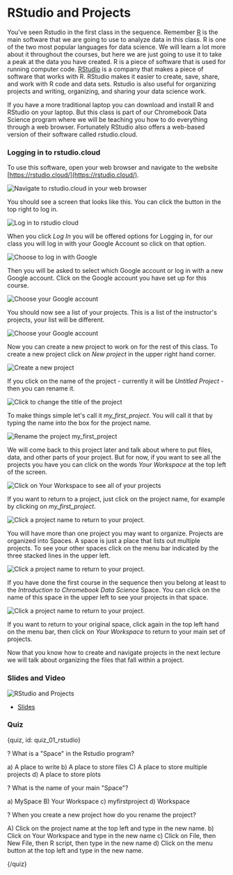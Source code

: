 # RStudio and Projects

You've seen Rstudio in the first class in the sequence. Remember [R](https://www.r-project.org/) is the main software that we are going to use to analyze data in this class. R is one of the two most popular languages for data science. We will learn a lot more about it throughout the courses, but here we are just going to use it to take a peak at the data you have created. R is a piece of software that is used for running computer code. [RStudio](https://www.rstudio.com/) is a company that makes a piece of software that works with R. RStudio makes it easier to create, save, share, and work with R code and data sets. Rstudio is also useful for organizing projects and writing, organizing, and sharing your data science work.  

If you have a more traditional laptop you can download and install R and RStudio on your laptop. But this class is part of our Chromebook Data Science program where we will be teaching you how to do everything through a web browser. Fortunately RStudio also offers a web-based version of their software called rstudio.cloud.


### Logging in to rstudio.cloud

To use this software, open your web browser and navigate to the website [https://rstudio.cloud/](https://rstudio.cloud/).


![Navigate to rstudio.cloud in your web browser](images/01_rstudio_projects/01_fileorganization_rstudio_projects-1.png)

You should see a screen that looks like this. You can click the button in the top right to log in. 


![Log in to rstudio cloud](images/01_rstudio_projects/01_fileorganization_rstudio_projects-2.png)

When you click _Log In_ you will be offered options for Logging in, for our class you will log in with your Google Account so click on that option. 

![Choose to log in with Google](images/01_rstudio_projects/01_fileorganization_rstudio_projects-3.png)

Then you will be asked to select which Google account or log in with a new Google account. Click on the Google account you have set up for this course. 

![Choose your Google account](images/01_rstudio_projects/01_fileorganization_rstudio_projects-4.png)

You should now see a list of your projects. This is a list of the instructor's projects, your list will be different. 

![Choose your Google account](images/01_rstudio_projects/01_fileorganization_rstudio_projects-5.png)

Now you can create a new project to work on for the rest of this class. To create a new project click on _New project_ in the upper right hand corner. 

![Create a new project](images/01_rstudio_projects/01_fileorganization_rstudio_projects-6.png)

If you click on the name of the project - currently it will be _Untitled Project_ - then you can rename it. 

![Click to change the title of the project](images/01_rstudio_projects/01_fileorganization_rstudio_projects-7.png)

To make things simple let's call it _my_first_project_. You will call it that by typing the name into the box for the project name.  

![Rename the project my_first_project](images/01_rstudio_projects/01_fileorganization_rstudio_projects-8.png)

We will come back to this project later and talk about where to put files, data, and other parts of your project. But for now, if you want to see all the projects you have you can click on the words _Your Workspace_ at the top left of the screen. 

![Click on Your Workspace to see all of your projects](images/01_rstudio_projects/01_fileorganization_rstudio_projects-9.png)


If you want to return to a project, just click on the project name, for example by clicking on _my_first_project_. 

![Click a project name to return to your project.](images/01_rstudio_projects/01_fileorganization_rstudio_projects-10.png)


You will have more than one project you may want to organize. Projects are organized into Spaces. A space is just a place that lists out multiple projects. To see your other spaces click on the menu bar indicated by the three stacked lines in the upper left. 

![Click a project name to return to your project.](images/01_rstudio_projects/01_fileorganization_rstudio_projects-11.png)


If you have done the first course in the sequence then you belong at least to the _Introduction to Chromebook Data Science_ Space. You can click on the name of this space in the upper left to see your projects in that space. 


![Click a project name to return to your project.](images/01_rstudio_projects/01_fileorganization_rstudio_projects-12.png)

If you want to return to your original space, click again in the top left hand on the menu bar, then click on _Your Workspace_ to return to your main set of projects. 

Now that you know how to create and navigate projects in the next lecture we will talk about organizing the files that fall within a project. 

### Slides and Video

![RStudio and Projects](https://www.youtube.com/watch?v=-NUquXt-oAM)

* [Slides](https://docs.google.com/presentation/d/1biGNswdBbE9iEzbIBsVT0anGcDXnI1UhZM1l165ixig/edit?usp=sharing)


### Quiz

{quiz, id: quiz_01_rstudio}

? What is a "Space" in the Rstudio program? 

a) A place to write
b) A place to store files
C) A place to store multiple projects
d) A place to store plots

? What is the name of your main "Space"?

a) MySpace
B) Your Workspace
c) myfirstproject
d) Workspace

? When you create a new project how do you rename the project?

A) Click on the project name at the top left and type in the new name. 
b) Click on Your Workspace and type in the new name
c) Click on File, then New File, then R script, then type in the new name
d) Click on the menu button at the top left and type in the new name. 


{/quiz}
